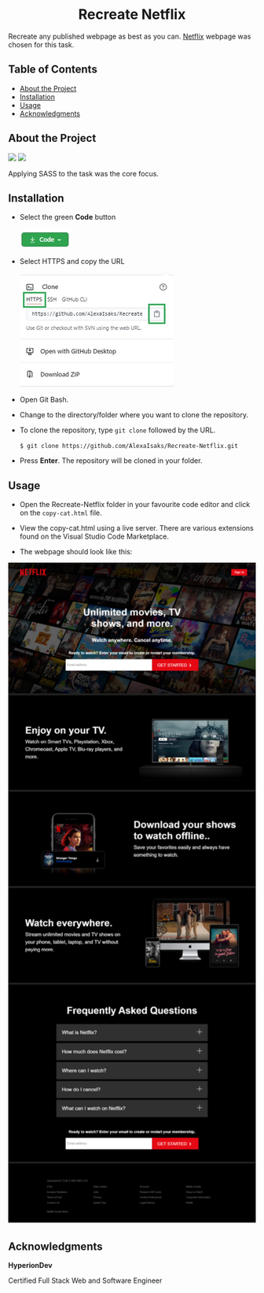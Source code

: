 <h1 align="center">Recreate Netflix</h1>

Recreate any published webpage as best as you can. [Netflix](https://www.netflix.com/za/) webpage was chosen for this task.

## Table of Contents

* [About the Project](#about-the-project)
* [Installation](#installation)
* [Usage](#usage)
* [Acknowledgments](#acknowledgments)

## About the Project

![](https://img.shields.io/badge/HTML-brightgreen) ![](https://img.shields.io/badge/SASS-green)

Applying SASS to the task was the core focus.

## Installation

* Select the green **Code** button  

  ![code button](./readme-images/code-button.jpg)

* Select HTTPS and copy the URL 

  ![clone repo](./readme-images/clone.jpg) 

* Open Git Bash.
* Change to the directory/folder where you want to clone the repository.
* To clone the repository, type `git clone` followed by the URL. 

  `$ git clone https://github.com/AlexaIsaks/Recreate-Netflix.git`

* Press **Enter**. The repository will be cloned in your folder.

## Usage

* Open the Recreate-Netflix folder in your favourite code editor and click on the `copy-cat.html` file.

* View the copy-cat.html using a live server. There are various extensions found on the Visual Studio Code Marketplace. 

* The webpage should look like this:

<p align="center"><img alt="netflix page" src="./readme-images/netflix-landing-page.png" width="600"></p>

## Acknowledgments

**HyperionDev**

Certified Full Stack Web and Software Engineer 
